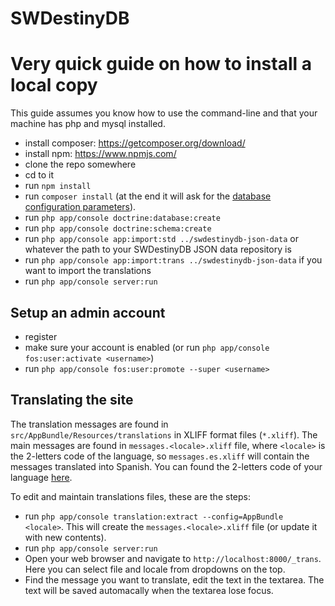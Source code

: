 SWDestinyDB
=======

# Very quick guide on how to install a local copy

This guide assumes you know how to use the command-line and that your machine has php and mysql installed.

- install composer: https://getcomposer.org/download/
- install npm: https://www.npmjs.com/
- clone the repo somewhere
- cd to it
- run `npm install`
- run `composer install` (at the end it will ask for the [database configuration parameters](https://github.com/bravesheep/database-url-bundle#usage)).
- run `php app/console doctrine:database:create`
- run `php app/console doctrine:schema:create`
- run `php app/console app:import:std ../swdestinydb-json-data` or whatever the path to your SWDestinyDB JSON data repository is
- run `php app/console app:import:trans ../swdestinydb-json-data` if you want to import the translations
- run `php app/console server:run`

## Setup an admin account

- register
- make sure your account is enabled (or run `php app/console fos:user:activate <username>`)
- run `php app/console fos:user:promote --super <username>`

## Translating the site

The translation messages are found in `src/AppBundle/Resources/translations` in XLIFF format files (`*.xliff`). The main messages are found in `messages.<locale>.xliff` file, where `<locale>` is the 2-letters code of the language, so `messages.es.xliff` will contain the messages translated into Spanish. You can found the 2-letters code of your language [here](https://en.wikipedia.org/wiki/List_of_ISO_639-1_codes).

To edit and maintain translations files, these are the steps:

- run `php app/console translation:extract --config=AppBundle <locale>`. This will create the `messages.<locale>.xliff` file (or update it with new contents).
- run `php app/console server:run`
- Open your web browser and navigate to `http://localhost:8000/_trans`. Here you can select file and locale from dropdowns on the top.
- Find the message you want to translate, edit the text in the textarea. The text will be saved automacally when the textarea lose focus.

